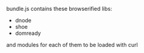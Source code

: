 bundle.js contains these browserified libs:
* dnode
* shoe
* domready

and modules for each of them to be loaded with curl 
